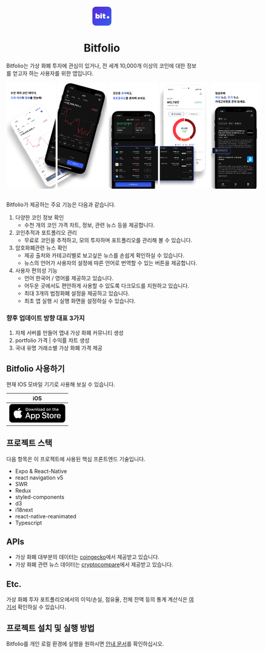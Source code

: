 

<p align="center">
    <img src="./assets/bitfolio_icon.png/" alt="logo" style="width:50px; border-radius: 9px;"/>
    <h1 align="center"> 
        Bitfolio 
    </h1>
</p>

Bitfolio는 가상 화폐 투자에 관심이 있거나, 전 세계 10,000개 이상의 코인에 대한 정보를 얻고자 하는 사용자를 위한 앱입니다.

<div style="display:flex">
    <img src="./assets/iPhone_chart1.png/" width="130" style="border-radius: 6px;"/>
    <img src="./assets/iPhone_chart2.png/" width="130" style="border-radius: 6px; margin-left:5px"/>
    <img src="./assets/iPhone_portfolio2.png/" width="130" style="border-radius: 6px; margin-left:5px"/>
    <img src="./assets/iPhone_portfolio1.png/" width="130" style="border-radius: 6px; margin-left:5px"/>
    <img src="./assets/iPhone_news.png/" width="130" style="border-radius: 6px; margin-left:5px"/>
</div>
<br/>

Bitfolio가 제공하는 주요 기능은 다음과 같습니다.
1. 다양한 코인 정보 확인
    - 수천 개의 코인 가격 차트, 정보, 관련 뉴스 등을 제공합니다.
2. 코인추적과 포트폴리오 관리
    - 무료로 코인을 추적하고, 모의 투자하며 포트폴리오를 관리해 볼 수 있습니다.
3. 암호화폐관련 뉴스 확인
    - 제공 출처와 카테고리별로 보고싶은 뉴스를 손쉽게 확인하실 수 있습니다.
    - 뉴스의 언어가 사용자의 설정에 따른 언어로 번역할 수 있는 버튼을 제공합니다.
4. 사용자 편의성 기능
    - 언어 한국어 / 영어를 제공하고 있습니다.
    - 어두운 곳에서도 편안하게 사용할 수 있도록 다크모드를 지원하고 있습니다.
    - 최대 3개의 법정화폐 설정을 제공하고 있습니다.
    - 최초 앱 실행 시 실행 화면을 설정하실 수 있습니다.

### 향후 업데이트 방향 대표 3가지
1. 자체 서버를 만들어 앱내 가상 화폐 커뮤니티 생성
2. portfolio 가격 | 수익률 차트 생성
3. 국내 유명 거래소별 가상 화폐 가격 제공

## Bitfolio 사용하기

현재 IOS 모바일 기기로 사용해 보실 수 있습니다.

| iOS |
|:-:|
| [<img src="./assets/appstore-badge.png" height="50"/>](https://apps.apple.com/kr/app/bitfolio-%EC%95%94%ED%98%B8%ED%99%94%ED%8F%90-%EC%B6%94%EC%A0%81/id1588559565) |

## 프로젝트 스택
다음 항목은 이 프로젝트에 사용된 핵심 프론트엔드 기술입니다.
* Expo & React-Native
* react navigation v5
* SWR
* Redux
* styled-components
* d3
* i18next
* react-native-reanimated
* Typescript

## APIs

+ 가상 화폐 대부분의 데이터는 [coingecko](https://www.coingecko.com/ko/api "coingecko api")에서 제공받고 있습니다.
+ 가상 화폐 관련 뉴스 데이터는 [cryptocompare](https://min-api.cryptocompare.com/ "cryptocompare api")에서 제공받고 있습니다.

## Etc.
가상 화폐 투자 포트폴리오에서의 이익/손실, 점유율, 전체 잔액 등의 통계 계산식은 [여기서](./FOMULA.md) 확인하실 수 있습니다.
## 프로젝트 설치 및 실행 방법

Bitfolio를 개인 로컬 환경에 실행을 원하시면 [안내 문서](./GUIDELINES.md)를 확인하십시오.
